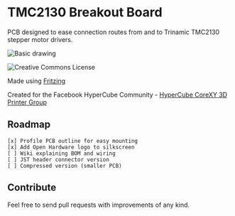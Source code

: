 # TMC2130 Breakout Board

PCB designed to ease connection routes from and to Trinamic TMC2130 stepper motor drivers.

![Basic drawing](https://carlcalderon.github.io/TMC2130-Breakout-Board/TMC2130_drawing.jpg)

![Creative Commons License](https://i.creativecommons.org/l/by-nc-sa/4.0/88x31.png)

Made using [Fritzing](http://fritzing.org/)

Created for the Facebook HyperCube Community - [HyperCube CoreXY 3D Printer Group](https://www.facebook.com/groups/1871049783171141/)

## Roadmap

    [x] Profile PCB outline for easy mounting
    [x] Add Open Hardware logo to silkscreen
    [ ] Wiki explaining BOM and wiring
    [ ] JST header connector version
    [ ] Compressed version (smaller PCB)

## Contribute

Feel free to send pull requests with improvements of any kind.